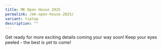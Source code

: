 ```yaml
---
title: MK Open House 2025
permalink: /mk-open-house-2025/
variant: tiptap
description: ""
---
```

<p>Get ready for more exciting details coming your way soon! Keep your eyes
peeled - the best is yet to come!</p>